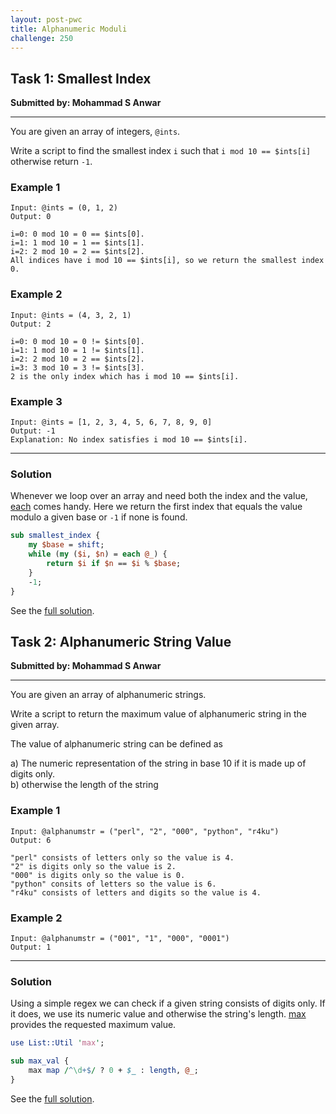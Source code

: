 ```yaml
---
layout: post-pwc
title: Alphanumeric Moduli
challenge: 250
---
```


## Task 1: Smallest Index
**Submitted by: Mohammad S Anwar**

---
You are given an array of integers, `@ints`.

Write a script to find the smallest index `i` such that `i mod 10 == $ints[i]` otherwise return `-1`.

### Example 1
```
Input: @ints = (0, 1, 2)
Output: 0

i=0: 0 mod 10 = 0 == $ints[0].
i=1: 1 mod 10 = 1 == $ints[1].
i=2: 2 mod 10 = 2 == $ints[2].
All indices have i mod 10 == $ints[i], so we return the smallest index 0.
```
### Example 2
```
Input: @ints = (4, 3, 2, 1)
Output: 2

i=0: 0 mod 10 = 0 != $ints[0].
i=1: 1 mod 10 = 1 != $ints[1].
i=2: 2 mod 10 = 2 == $ints[2].
i=3: 3 mod 10 = 3 != $ints[3].
2 is the only index which has i mod 10 == $ints[i].
```
### Example 3
```
Input: @ints = [1, 2, 3, 4, 5, 6, 7, 8, 9, 0]
Output: -1
Explanation: No index satisfies i mod 10 == $ints[i].
```
---
### Solution
Whenever we loop over an array and need both the index and the value, [each](https://perldoc.perl.org/functions/each) comes handy.
Here we return the first index that equals the value modulo a given base or `-1` if none is found.
```perl
sub smallest_index {
    my $base = shift;
    while (my ($i, $n) = each @_) {
        return $i if $n == $i % $base;
    }
    -1;
}
```
See the [full solution](https://github.com/manwar/perlweeklychallenge-club/blob/master/challenge-250/jo-37/perl/ch-1.pl).
## Task 2: Alphanumeric String Value
**Submitted by: Mohammad S Anwar**

---
You are given an array of alphanumeric strings.

Write a script to return the maximum value of alphanumeric string in the given array.

The value of alphanumeric string can be defined as

a) The numeric representation of the string in base 10 if it is made up of digits only.  
b) otherwise the length of the string  

### Example 1
```
Input: @alphanumstr = ("perl", "2", "000", "python", "r4ku")
Output: 6

"perl" consists of letters only so the value is 4.
"2" is digits only so the value is 2.
"000" is digits only so the value is 0.
"python" consits of letters so the value is 6.
"r4ku" consists of letters and digits so the value is 4.
```
### Example 2
```
Input: @alphanumstr = ("001", "1", "000", "0001")
Output: 1
```
---
### Solution
Using a simple regex we can check if a given string consists of digits only.
If it does, we use its numeric value and otherwise the string's length.
[max](https://metacpan.org/pod/List::Util#max) provides the requested maximum value.
```perl
use List::Util 'max';

sub max_val {
    max map /^\d+$/ ? 0 + $_ : length, @_;
}
```
See the [full solution](https://github.com/manwar/perlweeklychallenge-club/blob/master/challenge-250/jo-37/perl/ch-2.pl).
